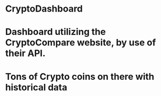 # CryptoDashboard
# Dashboard utilizing the CryptoCompare website, by use of their API.
# Tons of Crypto coins on there with historical data
